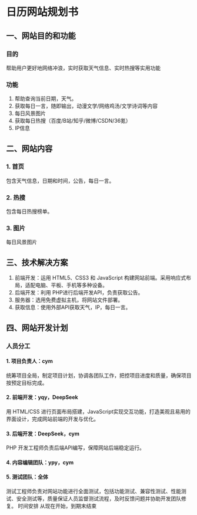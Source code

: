 # 日历网站规划书
## 一、网站目的和功能
### 目的

帮助用户更好地网络冲浪，实时获取天气信息、实时热搜等实用功能

### 功能
1.	帮助查询当前日期，天气。
2.	获取每日一言，随即输出，动漫文学/网络鸡汤/文学诗词等内容
3.	每日风景图片
4.	获取每日热搜（百度/B站/知乎/微博/CSDN/36氪）
5.	IP信息

## 二、网站内容

### 1. 首页
包含天气信息，日期和时间，公告，每日一言。
### 2. 热搜 
包含每日热搜榜单。
### 3. 图片 
每日风景图片

## 三、技术解决方案
1. 前端开发：运用 HTML5、CSS3 和 JavaScript 构建网站前端。采用响应式布局，适配电脑、平板、手机等多种设备。
2.	后端开发：利用 PHP进行后端开发API，负责获取公告。
3.	服务器：选用免费虚拟主机，将网站文件部署。
4.	获取信息：使用外部API获取天气，IP，每日一言。

## 四、网站开发计划
### 人员分工
#### 1.	项目负责人：cym

统筹项目全局，制定项目计划，协调各团队工作，把控项目进度和质量，确保项目按预定目标完成。

#### 2.	前端开发：yqy，DeepSeek

用 HTML/CSS 进行页面布局搭建，JavaScript实现交互功能，打造美观且易用的界面设计，完成网站前端的开发与优化。

#### 3.	后端开发：DeepSeek，cym

PHP 开发工程师负责后端API编写，保障网站后端稳定运行。

#### 4.	内容编辑团队：ypy，cym

#### 5.	测试团队：全体

测试工程师负责对网站功能进行全面测试，包括功能测试、兼容性测试、性能测试、安全测试等，质量保证人员监督测试流程，及时反馈问题并协助开发团队修复。
时间安排
从现在开始，到期末结束
